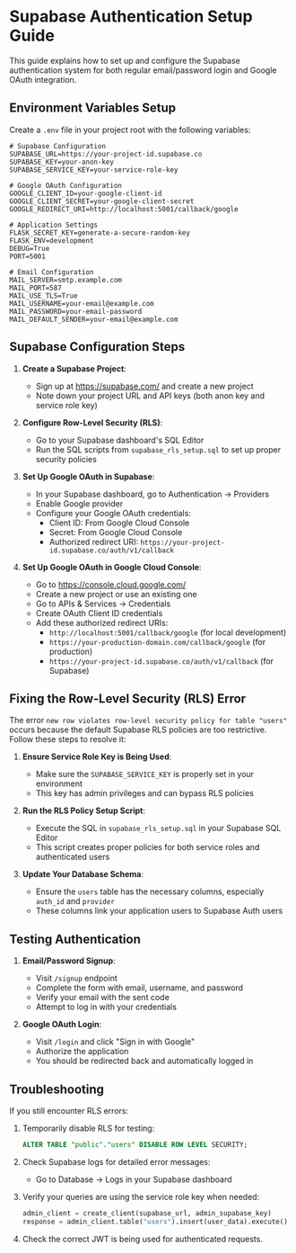 # Supabase Authentication Setup Guide

This guide explains how to set up and configure the Supabase authentication system for both regular email/password login and Google OAuth integration.

## Environment Variables Setup

Create a `.env` file in your project root with the following variables:

```
# Supabase Configuration
SUPABASE_URL=https://your-project-id.supabase.co
SUPABASE_KEY=your-anon-key
SUPABASE_SERVICE_KEY=your-service-role-key

# Google OAuth Configuration
GOOGLE_CLIENT_ID=your-google-client-id
GOOGLE_CLIENT_SECRET=your-google-client-secret
GOOGLE_REDIRECT_URI=http://localhost:5001/callback/google

# Application Settings
FLASK_SECRET_KEY=generate-a-secure-random-key
FLASK_ENV=development
DEBUG=True
PORT=5001

# Email Configuration
MAIL_SERVER=smtp.example.com
MAIL_PORT=587
MAIL_USE_TLS=True
MAIL_USERNAME=your-email@example.com
MAIL_PASSWORD=your-email-password
MAIL_DEFAULT_SENDER=your-email@example.com
```

## Supabase Configuration Steps

1. **Create a Supabase Project**:
   - Sign up at https://supabase.com/ and create a new project
   - Note down your project URL and API keys (both anon key and service role key)

2. **Configure Row-Level Security (RLS)**:
   - Go to your Supabase dashboard's SQL Editor
   - Run the SQL scripts from `supabase_rls_setup.sql` to set up proper security policies

3. **Set Up Google OAuth in Supabase**:
   - In your Supabase dashboard, go to Authentication → Providers
   - Enable Google provider
   - Configure your Google OAuth credentials:
     - Client ID: From Google Cloud Console
     - Secret: From Google Cloud Console
     - Authorized redirect URI: `https://your-project-id.supabase.co/auth/v1/callback`

4. **Set Up Google OAuth in Google Cloud Console**:
   - Go to https://console.cloud.google.com/
   - Create a new project or use an existing one
   - Go to APIs & Services → Credentials
   - Create OAuth Client ID credentials
   - Add these authorized redirect URIs:
     - `http://localhost:5001/callback/google` (for local development)
     - `https://your-production-domain.com/callback/google` (for production)
     - `https://your-project-id.supabase.co/auth/v1/callback` (for Supabase)

## Fixing the Row-Level Security (RLS) Error

The error `new row violates row-level security policy for table "users"` occurs because the default Supabase RLS policies are too restrictive. Follow these steps to resolve it:

1. **Ensure Service Role Key is Being Used**:
   - Make sure the `SUPABASE_SERVICE_KEY` is properly set in your environment
   - This key has admin privileges and can bypass RLS policies

2. **Run the RLS Policy Setup Script**:
   - Execute the SQL in `supabase_rls_setup.sql` in your Supabase SQL Editor
   - This script creates proper policies for both service roles and authenticated users

3. **Update Your Database Schema**:
   - Ensure the `users` table has the necessary columns, especially `auth_id` and `provider`
   - These columns link your application users to Supabase Auth users

## Testing Authentication

1. **Email/Password Signup**:
   - Visit `/signup` endpoint
   - Complete the form with email, username, and password
   - Verify your email with the sent code
   - Attempt to log in with your credentials

2. **Google OAuth Login**:
   - Visit `/login` and click "Sign in with Google"
   - Authorize the application
   - You should be redirected back and automatically logged in

## Troubleshooting

If you still encounter RLS errors:

1. Temporarily disable RLS for testing:
   ```sql
   ALTER TABLE "public"."users" DISABLE ROW LEVEL SECURITY;
   ```

2. Check Supabase logs for detailed error messages:
   - Go to Database → Logs in your Supabase dashboard

3. Verify your queries are using the service role key when needed:
   ```python
   admin_client = create_client(supabase_url, admin_supabase_key)
   response = admin_client.table("users").insert(user_data).execute()
   ```

4. Check the correct JWT is being used for authenticated requests. 